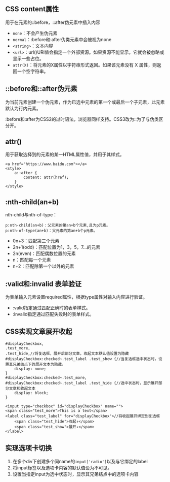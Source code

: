 ## CSS content属性

用于在元素的::before，::after伪元素中插入内容

* `none`：不会产生伪元素
* `normal`：:before和:after伪类元素中会被视为none
* `<string>`：文本内容
* `<url>`：url()URI值会指定一个外部资源。如果资源不能显示，它就会被忽略或显示一些占位。
* `attr(X)`：将元素的X属性以字符串形式返回。如果该元素没有 X 属性，则返回一个空字符串。

## ::before和::after伪元素

为当前元素创建一个伪元素，作为已选中元素的第一个或最后一个子元素，此元素默认为行内元素。

:before和:after为CSS2的过时语法，浏览器同样支持。CSS3改为::为了与伪类区分开。

## attr()

用于获取选择到的元素的某一HTML属性值，并用于其样式。

    <a href="https://www.baidu.com"></a>
    <style>
        a::after {
            content: attr(href);
        }
    </style>

## :nth-child(an+b)

nth-child与nth-of-type：

    p:nth-child(an+b)：父元素的第an+b个元素,且为p元素。
    p:nth-of-type(an+b)：父元素的第an+b个p元素。

* 0n+3：匹配第三个元素
* 2n+1(odd)：匹配位置为1，3，5，7...的元素
* 2n(even)：匹配偶数位置的元素
* n：匹配每一个元素
* n+2：匹配除第一个以外的元素

## :valid和:invalid 表单验证

为表单输入元素设置required属性，根据type属性对输入内容进行验证。

* :valid指定通过匹配正确时的表单样式。
* :invalid指定通过匹配失败时的表单样式。


## CSS实现文章展开收起

    #displayCheckbox,
    .test_more,
    .test_hide,//将复选框，展开后部分文章，收起文本默认值设置为隐藏
    #displayCheckbox:checked~.test_label .test_show {//当复选框选中状态时，设置其兄弟结点下的展开文本为隐藏。
        display: none;
    }
    #displayCheckbox:checked~.test_more,
    #displayCheckbox:checked~.test_label .test_hide {//选中状态时，显示展开部分文章和收起文本
        display: block;
    }

    <input type="checkbox" id="displayCheckbox" name="">
    <span class="test_more">This is a text</span>
    <label class="test_label" for="displayCheckbox">//将收起展开绑定到复选框
        <span class="test_hide">收起↑</span>
        <span class="test_show">展开↓</span>
    </label>

## 实现选项卡切换

1. 在多个div下创建多个同name的`input['radio']`以及与它绑定的label
2. 将input标签以及选项卡内容的默认值设为不可见。
3. 设置当指定input为选中状态时，显示其兄弟结点中的选项卡内容
